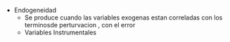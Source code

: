 - Endogeneidad
	- Se produce cuando las variables exogenas estan correladas con los terminosde perturvacion , con el error
	- Variables Instrumentales